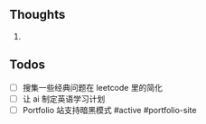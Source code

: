 ## Thoughts
1. 
## Todos
- [ ] 搜集一些经典问题在 leetcode 里的简化
- [ ] 让 ai 制定英语学习计划
- [ ] Portfolio 站支持暗黑模式 #active #portfolio-site 
